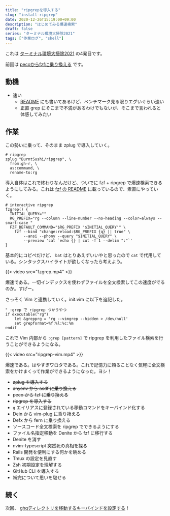 ```yaml
---
title: "ripgrepを導入する"
slug: "install-ripgrep"
date: 2020-12-26T15:19:00+09:00
description: "はじめてみる爆速検索"
draft: false
series: "ターミナル環境大掃除2021"
tags: ["作業ログ", "shell"]
---
```


これは [ターミナル環境大掃除2021](/renew-terminal-env-2021) の4発目です。

前回は [pecoからfzfに乗り換える](/peco-to-fzf) です。

## 動機

* 速い
  * [README](https://github.com/BurntSushi/ripgrep/blob/a6d05475fb353c756e88f605fd5366a67943e591/README.md#quick-examples-comparing-tools) にも書いてあるけど、ベンチマーク見る限りエグいぐらい速い
  * 正直 grep にそこまで不満があるわけでもないが、そこまで言われると体感してみたい

## 作業

この勢いに乗って、そのまま zplug で導入していく。

```
# ripgrep
zplug "BurntSushi/ripgrep", \
  from:gh-r, \
  as:command, \
  rename-to:rg
```

導入自体はこれで終わりなんだけど、ついでに fzf + ripgrep で爆速検索できるようにしてみる。これは [fzf の README](https://github.com/junegunn/fzf#3-interactive-ripgrep-integration) に載っているので、素直にやっていく。

```shell
# interactive ripgrep
fzgrep() {
  INITIAL_QUERY=""
  RG_PREFIX="rg --column --line-number --no-heading --color=always --smart-case "
  FZF_DEFAULT_COMMAND="$RG_PREFIX '$INITIAL_QUERY'" \
    fzf --bind "change:reload:$RG_PREFIX {q} || true" \
        --ansi --phony --query "$INITIAL_QUERY" \
        --preview 'cat `echo {} | cut -f 1 --delim ":"`'
}
```

基本的にコピペだけど、 `bat` はとりあえずいいやと思ったので `cat` で代用している。シンタックスハイライトが欲しくなったら考えよう。

{{< video src="fzgrep.mp4" >}}

爆速である。一切インデックスを使わずファイルを全文検索してこの速度がでるのか。すげー。

さっそく Vim と連携していく。init.vim に以下を追記した。

```
" :grep で ripgrep つかうやつ
if executable("rg")
    let &grepprg = 'rg --vimgrep --hidden > /dev/null'
    set grepformat=%f:%l:%c:%m
endif
```

これで Vim 内部から `:grep [pattern]` で ripgrep を利用したファイル検索を行うことができるようになる。

{{< video src="ripgrep-vim.mp4" >}}

爆速である。はやすぎワロタである。これで記憶力に頼ることなく気軽に全文検索をかけまくって作業ができるようになった。ヨシ！

* ~~zplug を導入する~~
* ~~anyenv から asdf に乗り換える~~
* ~~peco から fzf に乗り換える~~
* ~~ripgrep を導入する~~
* `g` エイリアスに登録されている移動コマンドをキーバインド化する
* Dein から vim-plug に乗り換える
* Defx から fern に乗り換える
* ソースコード全文検索を ripgrep でできるようにする
* ファイル名指定移動を Denite から fzf に移行する
* Denite を消す
* nvim-typescript 突然死の真相を探る
* Rails 開発を便利にする何かを眺める
* Tmux の設定を見直す
* Zsh 初期設定を理解する
* GitHub CLI を導入する
* 補完について思いを馳せる

## 続く

次回、 [ghqディレクトリを移動するキーバインドを設定する](/move-ghq-directories-keybind)！
